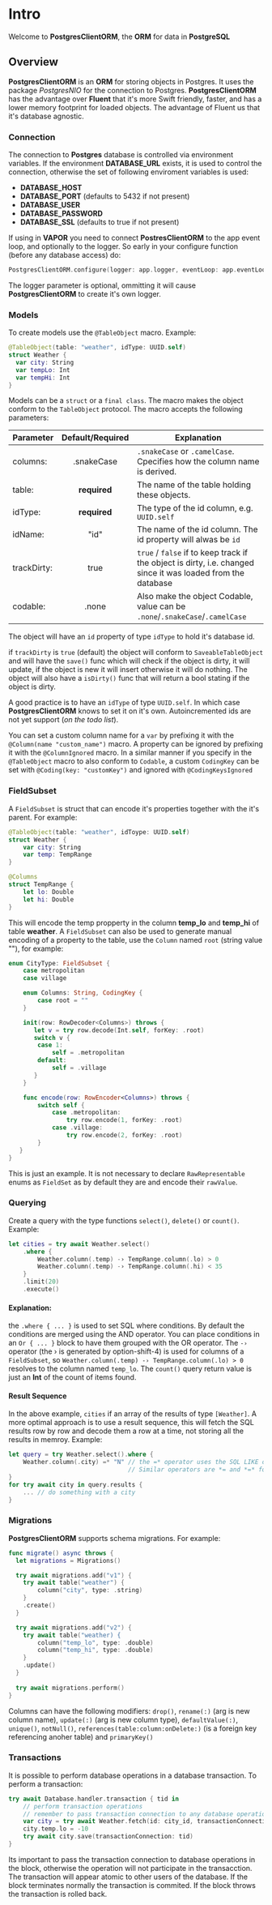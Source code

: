 # Intro

Welcome to **PostgresClientORM**, the **ORM** for data in **PostgreSQL**

## Overview

**PostgresClientORM** is an **ORM** for storing objects in Postgres. It uses the package *PostgresNIO* for the connection to Postgres. **PostgresClientORM** has the advantage over **Fluent** that it's more Swift friendly, faster, and has a lower memory footprint for loaded objects. The advantage of Fluent us that it's database agnostic.

### Connection

The connection to **Postgres** database is controlled via environment variables. If the environment **DATABASE_URL** exists, it is used to control the connection, otherwise the set of following enviroment variables is used:
- **DATABASE_HOST**
- **DATABASE_PORT** (defaults to 5432 if not present)
- **DATABASE_USER**
- **DATABASE_PASSWORD**
- **DATABASE_SSL** (defaults to true if not present)

If using in **VAPOR** you need to connect **PostresClientORM** to the app event loop, and optionally to the logger. So early in your configure function (before any database access) do:

```swift
PostgresClientORM.configure(logger: app.logger, eventLoop: app.eventLoopGroup.next())
```

The logger parameter is optional, ommitting it will cause **PostgresClientORM** to create it's own logger.

### Models

To create models use the ``@TableObject`` macro. Example:
```Swift
@TableObject(table: "weather", idType: UUID.self)
struct Weather {
  var city: String
  var tempLo: Int
  var tempHi: Int
}
```

Models can be a ``struct`` or a ``final class``. The macro makes the object conform to the ``TableObject`` protocol. The macro accepts the following parameters:

| Parameter | Default/Required | Explanation |
|-----------|:-------:|-------------|
| columns: | .snakeCase | ``.snakeCase`` or ``.camelCase``. Cpecifies how the column name is derived. |
| table: | **required** | The name of the table holding these objects. |
| idType: | **required** | The type of the id column, e.g. ``UUID.self`` |
| idName: | "id" | The name of the id column. The id property will alwas be `id` |
| trackDirty: | true | `true` / `false` if to keep track if the object is dirty, i.e. changed since it was loaded from the database |
| codable: | .none | Also make the object Codable, value can be `.none`/`.snakeCase`/`.camelCase` |

The object will have an `id` property of type `idType` to hold it's database id.

if `trackDirty` is `true` (default) the object will conform to `SaveableTableObject` and will have the `save()` func which will check if the object is dirty, it will update, if the object is new it will insert otherwise it will do nothing. The object will also have a `isDirty()` func that will return a bool stating if the object is dirty.

A good practice is to have an `idType` of type `UUID.self`. In which case **PostgresClientORM** knows to set it on it's own. Autoincremented ids are not yet support (*on the todo list*).

You can set a custom column name for a `var` by prefixing it with the `@Column(name "custom_name")` macro. A property can be ignored by prefixing it with the `@ColumnIgnored` macro. In a similar manner if you specify in the `@TableObject` macro to also conform to `Codable`, a custom `CodingKey` can be set with `@Coding(key: "customKey")` and ignored with `@CodingKeysIgnored`

### FieldSubset

A `FieldSubset` is struct that can encode it's properties together with the it's parent. For example:
```swift
@TableObject(table: "weather", idToype: UUID.self)
struct Weather {
    var city: String
    var temp: TempRange
}

@Columns
struct TempRange {
    let lo: Double
    let hi: Double
}
```

This will encode the temp propperty in the column **temp_lo** and **temp_hi** of table **weather**. A `FieldSubset` can also be used to generate manual encoding of a property to the table, use the `Column` named `root` (string value ""), for example:

```swift
enum CityType: FieldSubset {
    case metropolitan
    case village

    enum Columns: String, CodingKey {
        case root = ""
    }

    init(row: RowDecoder<Columns>) throws {
       let v = try row.decode(Int.self, forKey: .root)
       switch v {
        case 1:
            self = .metropolitan
        default:
            self = .village
       }
    }

    func encode(row: RowEncoder<Columns>) throws {
        switch self {
            case .metropolitan: 
                try row.encode(1, forKey: .root)
            case .village: 
                try row.encode(2, forKey: .root)
        }
   }
}
```

This is just an example. It is not necessary to declare `RawRepresentable` enums as `FieldSet` as by default they are and encode their `rawValue`.

### Querying

Create a query with the type functions `select()`, `delete()` or `count()`. Example:
```swift
let cities = try await Weather.select()
    .where {
        Weather.column(.temp) -› TempRange.column(.lo) > 0
        Weather.column(.temp) -› TempRange.column(.hi) < 35
    }
    .limit(20)
    .execute()
```

#### Explanation:

the `.where { ... }` is used to set SQL where conditions. By default the conditions are merged using the AND operator. You can place conditions in an `Or { ... }` block to have them grouped with the OR operator. The `-›` operator (the › is generated by option-shift-4) is used for columns of a `FieldSubset`, so `Weather.column(.temp) -› TempRange.column(.lo) > 0` resolves to the column named `temp_lo`. The `count()` query return value is just an **Int** of the count of items found.

#### Result Sequence

In the above example, `cities` if an array of the results of type `[Weather]`. A more optimal approach is to use a result sequence, this will fetch the SQL results row by row and decode them a row at a time, not storing all the results in memroy. Example:
```swift
let query = try Weather.select().where {
    Weather.column(.city) =* "N" // the =* operator uses the SQL LIKE operator to find strings with the N prefix. 
                                 // Similar operators are *= and *=* for suffix and contains respectively.
}
for try await city in query.results {
    ... // do something with a city
}
```

### Migrations

**PostgresClientORM** supports schema migrations. For example:
```swift
func migrate() async throws {
  let migrations = Migrations()

  try await migrations.add("v1") {
    try await table("weather") {
        column("city", type: .string)
    }
    .create()
  }

  try await migrations.add("v2") {
    try await table("weather) {
        column("temp_lo", type: .double)
        column("temp_hi", type: .double)
    }
    .update()
  }
  
  try await migrations.perform()
}
```

Columns can have the following modifiers: `drop()`, `rename(:)` (arg is new column name), `update(:)` (arg is new column type), `defaultValue(:)`, `unique()`, `notNull()`, `references(table:column:onDelete:)` (is a foreign key referencing anoher table) and `primaryKey()`

### Transactions

It is possible to perform database operations in a database transaction. To perform a transaction:
```swift
try await Database.handler.transaction { tid in
    // perform transaction operations
    // remember to pass transaction connection to any database operation
    var city = try await Weather.fetch(id: city_id, transactionConnection: tid)
    city.temp.lo = -10
    try await city.save(transactionConnection: tid)
}
```

Its important to pass the transaction connection to database operations in the block, otherwise the operation will not participate in the transacction. The transaction will appear atomic to other users of the database. If the block terminates normally the transaction is commited. If the block throws the transaction is rolled back.
